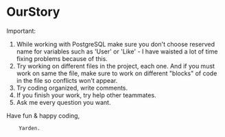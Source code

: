 # OurStory



Important:

1. While working with PostgreSQL make sure you don't choose reserved name for variables such as 'User' or 'Like' - I have waisted a lot of time fixing problems because of this.
2. Try working on different files in the project, each one. And if you must work on same the file, make sure to work on different "blocks" of code in the file so conflicts won't appear.
3. Try coding organized, write comments.
4. If you finish your work, try help other teammates.
5. Ask me every question you want.

Have fun & happy coding,

		Yarden.
 